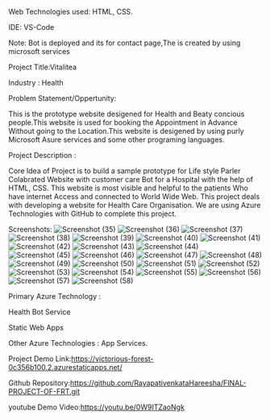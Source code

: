 Web Technologies used: HTML, CSS.

IDE: VS-Code

Note: Bot is deployed and its for contact page,The is created by using microsoft services

Project Title:Vitalitea

Industry : Health

Problem Statement/Oppertunity:

This is the prototype website desigened for Health and Beaty concious people.This website is used for booking the Appointment in Advance Without going to the Location.This website is desigened by using purly Microsoft Asure services and some other programing languages. 

Project Description :

Core Idea of Project is to build a sample prototype for Life style Parler Colabrated Website with customer care Bot for a Hospital with the help of HTML, CSS. This website is most visible and helpful to the patients Who have internet Access and connected to World Wide Web. This project deals with developing a website for Health Care Organisation. We are using Azure Technologies with GitHub to complete this project.

Screenshots:
![Screenshot (35)](https://user-images.githubusercontent.com/115976120/214538479-f66d1620-38ba-481c-8239-6ff4d0d4d8ff.png)
![Screenshot (36)](https://user-images.githubusercontent.com/115976120/214538493-87183c4b-fa90-43a1-8794-ab4c54f3f7ed.png)
![Screenshot (37)](https://user-images.githubusercontent.com/115976120/214538503-63be5350-4ecb-4268-93a5-47f239d48902.png)
![Screenshot (38)](https://user-images.githubusercontent.com/115976120/214538519-64309c39-68c8-4738-b985-bab9aef492ec.png)
![Screenshot (39)](https://user-images.githubusercontent.com/115976120/214538534-0d7ad493-1fa5-4958-aa73-ef4c072e95e7.png)
![Screenshot (40)](https://user-images.githubusercontent.com/115976120/214538553-6eb86dba-f98b-496b-b5f0-322e019e3ab4.png)
![Screenshot (41)](https://user-images.githubusercontent.com/115976120/214538583-84c9718d-8131-4c1a-86bd-fe257caa92c6.png)
![Screenshot (42)](https://user-images.githubusercontent.com/115976120/214538591-45c3fe75-c9b3-4b82-8c1a-cc3aea5259fb.png)
![Screenshot (43)](https://user-images.githubusercontent.com/115976120/214538600-dc6ec283-bbc5-4968-82dd-73f6d78656f3.png)
![Screenshot (44)](https://user-images.githubusercontent.com/115976120/214538610-36d7579b-e640-4963-b11e-5081d695c1e5.png)
![Screenshot (45)](https://user-images.githubusercontent.com/115976120/214538620-814b8f87-3f07-494a-b043-bc69f8d389ce.png)
![Screenshot (46)](https://user-images.githubusercontent.com/115976120/214538630-b79f0ca6-a452-4963-8e8a-ed417c8c3bcc.png)
![Screenshot (47)](https://user-images.githubusercontent.com/115976120/214538648-7237fa52-f082-4235-ae06-e6abfe3d0a7a.png)
![Screenshot (48)](https://user-images.githubusercontent.com/115976120/214538656-a0c12a90-f244-4228-83be-de3b603d1102.png)
![Screenshot (49)](https://user-images.githubusercontent.com/115976120/214538667-79239cce-ab46-43c5-be2c-61cda8f2134d.png)
![Screenshot (50)](https://user-images.githubusercontent.com/115976120/214538674-a69eda04-48fe-4107-9ec8-d7fa8437ab47.png)
![Screenshot (51)](https://user-images.githubusercontent.com/115976120/214538684-6b9c954b-4ea3-4bf6-9c06-9e36e2a4bffa.png)
![Screenshot (52)](https://user-images.githubusercontent.com/115976120/214538697-d013c9ee-eeae-487c-a9c0-2330f8458747.png)
![Screenshot (53)](https://user-images.githubusercontent.com/115976120/214538710-36224cf6-6601-4294-a344-ae9763039784.png)
![Screenshot (54)](https://user-images.githubusercontent.com/115976120/214538719-2bf17f28-8d8e-44d3-8e2f-12b3b0bb861f.png)
![Screenshot (55)](https://user-images.githubusercontent.com/115976120/214538727-932cf8f6-482d-4e27-b4c6-aafcc6d1b32e.png)
![Screenshot (56)](https://user-images.githubusercontent.com/115976120/214538732-7e27162e-f209-4b8e-a7e8-b4c26b6fd65f.png)
![Screenshot (57)](https://user-images.githubusercontent.com/115976120/214538738-02115d51-ff53-41c3-8029-2ae114629722.png)
![Screenshot (58)](https://user-images.githubusercontent.com/115976120/214538743-990791bc-00a6-41cb-a162-5bb5e728b8a9.png)

Primary Azure Technology :

Health Bot Service

Static Web Apps

Other Azure Technologies : App Services.

Project Demo Link:https://victorious-forest-0c356b100.2.azurestaticapps.net/

Github Repository:https://github.com/RayapativenkataHareesha/FINAL-PROJECT-OF-FRT.git

youtube Demo Video:https://youtu.be/0W9ITZaoNgk
